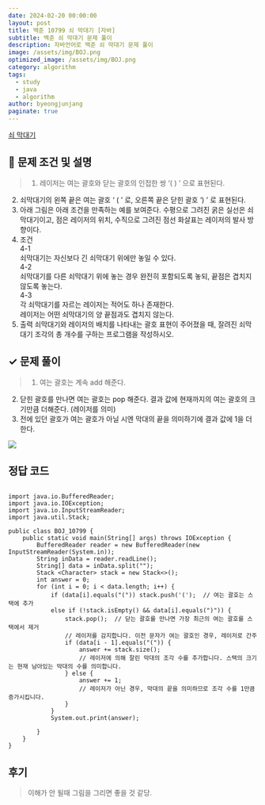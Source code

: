 ```yaml
---
date: 2024-02-20 00:00:00
layout: post
title: 백준 10799 쇠 막대기 [자바]
subtitle: 백준 쇠 막대기 문제 풀이
description: 자바언어로 백준 쇠 막대기 문제 풀이
image: /assets/img/BOJ.png
optimized_image: /assets/img/BOJ.png
category: algorithm
tags:
  - study
  - java
  - algorithm
author: byeongjunjang
paginate: true
---
```


<a href="https://www.acmicpc.net/problem/10799">쇠 막대기</a>

## 📌 문제 조건 및 설명
> 1. 레이저는 여는 괄호와 닫는 괄호의 인접한 쌍 ‘( ) ’ 으로 표현된다. 
2. 쇠막대기의 왼쪽 끝은 여는 괄호 ‘ ( ’ 로, 오른쪽 끝은 닫힌 괄호 ‘) ’ 로 표현된다.
3.	아래 그림은 아래 조건을 만족하는 예를 보여준다. 수평으로 그려진 굵은 실선은 쇠막대기이고, 점은 레이저의 위치, 수직으로 그려진 점선 화살표는 레이저의 발사 방향이다.
4. 조건  
4-1  
쇠막대기는 자신보다 긴 쇠막대기 위에만 놓일 수 있다.  
4-2  
쇠막대기를 다른 쇠막대기 위에 놓는 경우 완전히 포함되도록 놓되, 끝점은 겹치지 않도록 놓는다.  
4-3  
각 쇠막대기를 자르는 레이저는 적어도 하나 존재한다.  
레이저는 어떤 쇠막대기의 양 끝점과도 겹치지 않는다.
5. 출력
쇠막대기와 레이저의 배치를 나타내는 괄호 표현이 주어졌을 때, 잘려진 쇠막대기 조각의 총 개수를 구하는 프로그램을 작성하시오.

## ✓ 문제 풀이
> 1. 여는 괄호는 계속 add 해준다.
2.	닫힌 괄호를 만나면 여는 괄호는 pop 해준다. 결과 값에 현재까지의 여는 괄호의 크기만큼 더해준다.
	(레이저를 의미)
3. 전에 있던 괄호가 여는 괄호가 아닐 시엔 막대의 끝을 의미하기에 결과 값에 1을 더한다.

![](https://velog.velcdn.com/images/junified7/post/a93d0312-7e9c-42e3-8011-cae3d3d035c6/image.png)

## 정답 코드

<pre>
<code>
import java.io.BufferedReader;
import java.io.IOException;
import java.io.InputStreamReader;
import java.util.Stack;

public class BOJ_10799 {
    public static void main(String[] args) throws IOException {
        BufferedReader reader = new BufferedReader(new InputStreamReader(System.in));
        String inData = reader.readLine();
        String[] data = inData.split("");
        Stack &lt;Character&gt; stack = new Stack<>();
        int answer = 0;
        for (int i = 0; i < data.length; i++) {
            if (data[i].equals("(")) stack.push('(');  // 여는 괄호는 스택에 추가
            else if (!stack.isEmpty() && data[i].equals(")")) {
                stack.pop();  // 닫는 괄호를 만나면 가장 최근의 여는 괄호를 스택에서 제거
                // 레이저를 감지합니다. 이전 문자가 여는 괄호인 경우, 레이저로 간주
                if (data[i - 1].equals("(")) {
                    answer += stack.size();
                    // 레이저에 의해 잘린 막대의 조각 수를 추가합니다. 스택의 크기는 현재 남아있는 막대의 수를 의미합니다.
                } else {
                    answer += 1;
                    // 레이저가 아닌 경우, 막대의 끝을 의미하므로 조각 수를 1만큼 증가시킵니다.
                }
            }
            System.out.print(answer);

        }
    }
}
</code></pre>

## 후기

> 이해가 안 될때 그림을 그리면 좋을 것 같당.